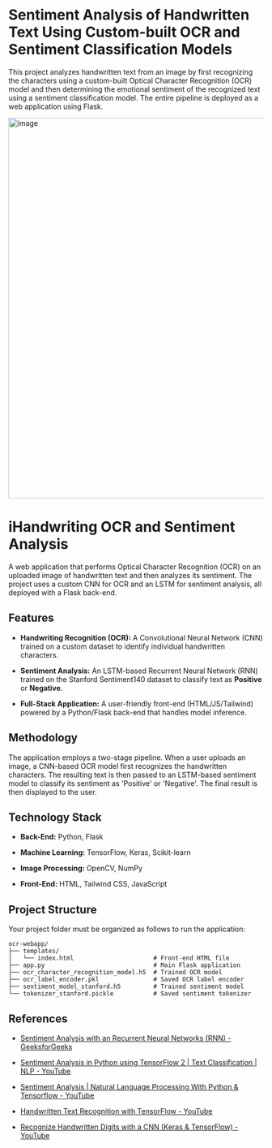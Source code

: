 # Sentiment Analysis of Handwritten Text Using Custom-built OCR and Sentiment Classification Models

This project analyzes handwritten text from an image by first recognizing the characters using a custom-built Optical Character Recognition (OCR) model and then determining the emotional sentiment of the recognized text using a sentiment classification model. The entire pipeline is deployed as a web application using Flask.

<img width="597" height="750" alt="image" src="https://github.com/user-attachments/assets/9430bbf2-b592-4d9b-9390-b049c0e053f0" />

# iHandwriting OCR and Sentiment Analysis

A web application that performs Optical Character Recognition (OCR) on an uploaded image of handwritten text and then analyzes its sentiment. The project uses a custom CNN for OCR and an LSTM for sentiment analysis, all deployed with a Flask back-end.

## Features

* **Handwriting Recognition (OCR):** A Convolutional Neural Network (CNN) trained on a custom dataset to identify individual handwritten characters.

* **Sentiment Analysis:** An LSTM-based Recurrent Neural Network (RNN) trained on the Stanford Sentiment140 dataset to classify text as **Positive** or **Negative**.

* **Full-Stack Application:** A user-friendly front-end (HTML/JS/Tailwind) powered by a Python/Flask back-end that handles model inference.

## Methodology

The application employs a two-stage pipeline. When a user uploads an image, a CNN-based OCR model first recognizes the handwritten characters. The resulting text is then passed to an LSTM-based sentiment model to classify its sentiment as 'Positive' or 'Negative'. The final result is then displayed to the user.

## Technology Stack

* **Back-End:** Python, Flask

* **Machine Learning:** TensorFlow, Keras, Scikit-learn

* **Image Processing:** OpenCV, NumPy

* **Front-End:** HTML, Tailwind CSS, JavaScript

## Project Structure

Your project folder must be organized as follows to run the application:

```
ocr-webapp/
├── templates/
│   └── index.html                      # Front-end HTML file
├── app.py                              # Main Flask application
├── ocr_character_recognition_model.h5  # Trained OCR model
├── ocr_label_encoder.pkl               # Saved OCR label encoder
├── sentiment_model_stanford.h5         # Trained sentiment model
└── tokenizer_stanford.pickle           # Saved sentiment tokenizer
```








## References

* [Sentiment Analysis with an Recurrent Neural Networks (RNN) - GeeksforGeeks](https://www.geeksforgeeks.org/sentiment-analysis-with-an-recurrent-neural-networks-rnn/)

* [Sentiment Analysis in Python using TensorFlow 2 | Text Classification | NLP - YouTube](https://www.youtube.com/watch?v=JgnbwKnHMZQ)

* [Sentiment Analysis | Natural Language Processing With Python & Tensorflow - YouTube](https://www.youtube.com/watch?v=eMPQw7Xbjd0)

* [Handwritten Text Recognition with TensorFlow - YouTube](https://www.youtube.com/watch?v=Zi4i7Q0zrBs)

* [Recognize Handwritten Digits with a CNN (Keras & TensorFlow) - YouTube](https://www.youtube.com/watch?v=Ixm_yQYK09E)
